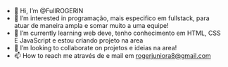 - 👋 Hi, I’m @FullROGERIN
- 👀 I’m interested in  programação,  mais especifico em fullstack, para atuar de maneira ampla  e somar muito a uma equipe!
- 🌱 I’m currently learning  web deve, tenho conhecimento em HTML, CSS E JavaScript e estou criando projeto na area
- 💞️ I’m looking to collaborate on  projetos e ideias na area!
- 📫 How to reach me  através de e mail em rogerjuniora8@gmail.com



<!---
FullROGERIN/FullROGERIN is a ✨ special ✨ repository because its `README.md` (this file) appears on your GitHub profile.
You can click the Preview link to take a look at your changes.
--->
